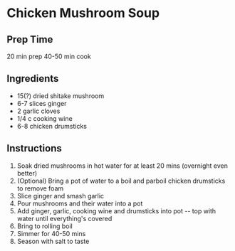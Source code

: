 # Chicken Mushroom Soup

## Prep Time
20 min prep
40-50 min cook

## Ingredients
- 15(?) dried shitake mushroom
- 6-7 slices ginger
- 2 garlic cloves
- 1/4 c cooking wine
- 6-8 chicken drumsticks

## Instructions
1. Soak dried mushrooms in hot water for at least 20 mins (overnight even better)
2. (Optional) Bring a pot of water to a boil and parboil chicken drumsticks to remove foam
3. Slice ginger and smash garlic
4. Pour mushrooms and their water into a pot
5. Add ginger, garlic, cooking wine and drumsticks into pot -- top with water until everything's covered 
6. Bring to rolling boil
7. Simmer for 40-50 mins
8. Season with salt to taste 